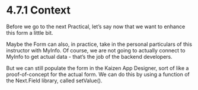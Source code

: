 # 4.7.1 Context

Before we go to the next Practical, let’s say now that we want to enhance this form a little bit.

Maybe the Form can also, in practice, take in the personal particulars of this instructor with MyInfo. Of course, we are not going to actually connect to MyInfo to get actual data - that’s the job of the backend developers.

But we can still populate the form in the Kaizen App Designer, sort of like a proof-of-concept for the actual form. We can do this by using a function of the Next.Field library, called setValue().

